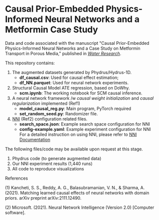 # Causal Prior-Embedded Physics-Informed Neural Networks and a Metformin Case Study
Data and code associated with the manuscript "Causal Prior-Embedded Physics-Informed Neural Networks and a Case Study on Metformin Transport in Porous Media," published in [*Water Research*](https://doi.org/10.1016/j.watres.2024.121985).

This repository contains:
1. The augmented datasets generated by Phydrus/Hydrus-1D.
   - **df_causal.csv**:  Used for causal effect estimation;
   - **df_NN.parquet**: Used for neural network experiments.
2. Structural Causal Model ATE regression, based on DoWhy.
   - **scm.ipynb**: The working notebook for SCM causal inference.
3. A neural network framework /w *causal weight initialization* and *causal regularization* implemented (Ref1)
   - **model_causal_reg.py**: Main program, PyTorch required
   - **set_random_seed.py**: Randomizer file.
4. [NNI](https://github.com/microsoft/nni) (Ref2) configuration related files. 
   - **search_space.json**: Example search space configuration for NNI
   - **config-example.yaml**: Example experiment configuration for NNI
   For a detailed instruction on using NNI, please refer to [NNI Documentation](https://nni.readthedocs.io/en/stable/)

The following files/code may be available upon request at this stage. 
1. Phydrus code (to generate augmented data)
2. Our NNI experiment results (1,440 runs)
3. All code to reproduce visualizations


References

(1) Kancheti, S. S., Reddy, A. G., Balasubramanian, V. N., & Sharma, A. (2021). Matching learned causal effects of neural networks with domain priors. arXiv preprint arXiv:2111.12490.

(2) Microsoft. (2021). Neural Network Intelligence (Version 2.0) [Computer software]. 
